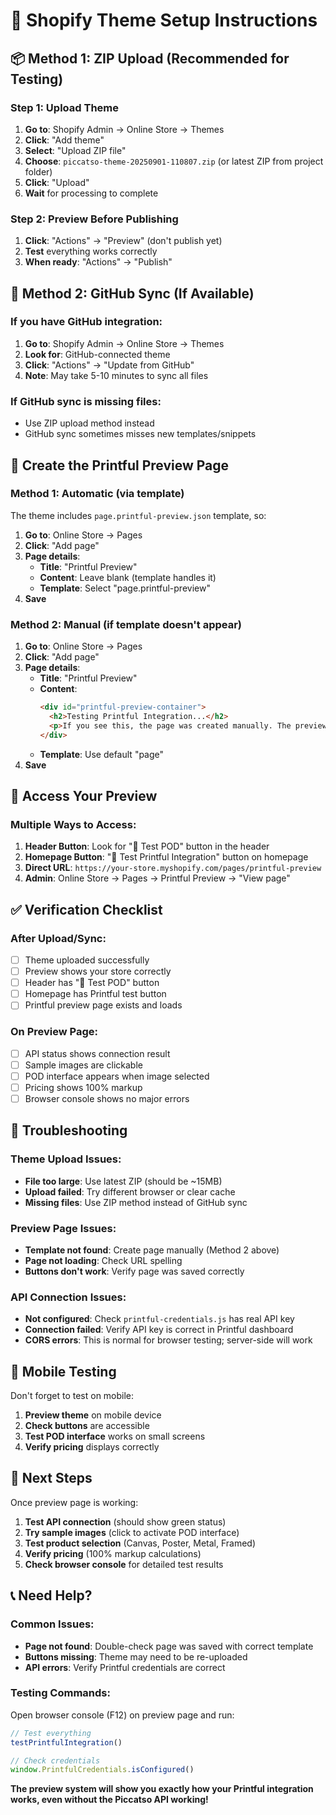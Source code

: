 # 🚀 Shopify Theme Setup Instructions

## 📦 **Method 1: ZIP Upload (Recommended for Testing)**

### **Step 1: Upload Theme**
1. **Go to**: Shopify Admin → Online Store → Themes
2. **Click**: "Add theme"
3. **Select**: "Upload ZIP file"
4. **Choose**: `piccatso-theme-20250901-110807.zip` (or latest ZIP from project folder)
5. **Click**: "Upload"
6. **Wait** for processing to complete

### **Step 2: Preview Before Publishing**
1. **Click**: "Actions" → "Preview" (don't publish yet)
2. **Test** everything works correctly
3. **When ready**: "Actions" → "Publish"

## 🔗 **Method 2: GitHub Sync (If Available)**

### **If you have GitHub integration:**
1. **Go to**: Shopify Admin → Online Store → Themes
2. **Look for**: GitHub-connected theme
3. **Click**: "Actions" → "Update from GitHub"
4. **Note**: May take 5-10 minutes to sync all files

### **If GitHub sync is missing files:**
- Use ZIP upload method instead
- GitHub sync sometimes misses new templates/snippets

## 📄 **Create the Printful Preview Page**

### **Method 1: Automatic (via template)**
The theme includes `page.printful-preview.json` template, so:
1. **Go to**: Online Store → Pages
2. **Click**: "Add page"
3. **Page details**:
   - **Title**: "Printful Preview"
   - **Content**: Leave blank (template handles it)
   - **Template**: Select "page.printful-preview"
4. **Save**

### **Method 2: Manual (if template doesn't appear)**
1. **Go to**: Online Store → Pages
2. **Click**: "Add page"
3. **Page details**:
   - **Title**: "Printful Preview"
   - **Content**: 
     ```html
     <div id="printful-preview-container">
       <h2>Testing Printful Integration...</h2>
       <p>If you see this, the page was created manually. The preview interface should load below:</p>
     </div>
     ```
   - **Template**: Use default "page"
4. **Save**

## 🧪 **Access Your Preview**

### **Multiple Ways to Access:**

1. **Header Button**: Look for "🧪 Test POD" button in the header
2. **Homepage Button**: "🧪 Test Printful Integration" button on homepage
3. **Direct URL**: `https://your-store.myshopify.com/pages/printful-preview`
4. **Admin**: Online Store → Pages → Printful Preview → "View page"

## ✅ **Verification Checklist**

### **After Upload/Sync:**
- [ ] Theme uploaded successfully
- [ ] Preview shows your store correctly
- [ ] Header has "🧪 Test POD" button
- [ ] Homepage has Printful test button
- [ ] Printful preview page exists and loads

### **On Preview Page:**
- [ ] API status shows connection result
- [ ] Sample images are clickable
- [ ] POD interface appears when image selected
- [ ] Pricing shows 100% markup
- [ ] Browser console shows no major errors

## 🔧 **Troubleshooting**

### **Theme Upload Issues:**
- **File too large**: Use latest ZIP (should be ~15MB)
- **Upload failed**: Try different browser or clear cache
- **Missing files**: Use ZIP method instead of GitHub sync

### **Preview Page Issues:**
- **Template not found**: Create page manually (Method 2 above)
- **Page not loading**: Check URL spelling
- **Buttons don't work**: Verify page was saved correctly

### **API Connection Issues:**
- **Not configured**: Check `printful-credentials.js` has real API key
- **Connection failed**: Verify API key is correct in Printful dashboard
- **CORS errors**: This is normal for browser testing; server-side will work

## 📱 **Mobile Testing**

Don't forget to test on mobile:
1. **Preview theme** on mobile device
2. **Check buttons** are accessible
3. **Test POD interface** works on small screens
4. **Verify pricing** displays correctly

## 🎯 **Next Steps**

Once preview page is working:
1. **Test API connection** (should show green status)
2. **Try sample images** (click to activate POD interface)
3. **Test product selection** (Canvas, Poster, Metal, Framed)
4. **Verify pricing** (100% markup calculations)
5. **Check browser console** for detailed test results

## 📞 **Need Help?**

### **Common Issues:**
- **Page not found**: Double-check page was saved with correct template
- **Buttons missing**: Theme may need to be re-uploaded
- **API errors**: Verify Printful credentials are correct

### **Testing Commands:**
Open browser console (F12) on preview page and run:
```javascript
// Test everything
testPrintfulIntegration()

// Check credentials
window.PrintfulCredentials.isConfigured()
```

**The preview system will show you exactly how your Printful integration works, even without the Piccatso API working!**
